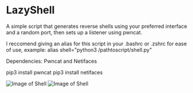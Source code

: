 # LazyShell

A simple script that generates reverse shells using your preferred interface and a random port, then sets up a listener using pwncat.

I reccomend giving an alias for this script in your .bashrc or .zshrc for ease of use, example: alias shell="python3 /pathtoscript/shell.py"

Dependencies:
Pwncat and 
Netifaces

pip3 install pwncat
pip3 install netifaces

![Image of Shell](https://i.imgur.com/W5MfU5F.png)
![Image of Shell](https://i.imgur.com/x9I4GON.png)
